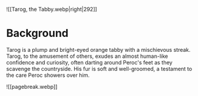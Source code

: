 ![[Tarog, the Tabby.webp|right|292]]
# Background
Tarog is a plump and bright-eyed orange tabby with a mischievous streak. Tarog, to the amusement of others, exudes an almost human-like confidence and curiosity, often darting around Peroc's feet as they scavenge the countryside. His fur is soft and well-groomed, a testament to the care Peroc showers over him.

![[pagebreak.webp]]